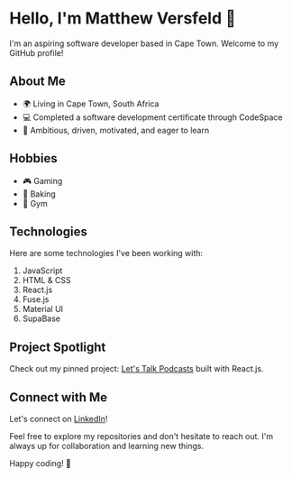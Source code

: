 # Hello, I'm Matthew Versfeld 👋

I'm an aspiring software developer based in Cape Town. Welcome to my GitHub profile!

## About Me

- 🌍 Living in Cape Town, South Africa
- 💻 Completed a software development certificate through CodeSpace
- 🚀 Ambitious, driven, motivated, and eager to learn

## Hobbies

- 🎮 Gaming
- 🍰 Baking
- 💪 Gym

## Technologies

Here are some technologies I've been working with:

1. JavaScript
2. HTML & CSS
3. React.js
4. Fuse.js
5. Material UI
6. SupaBase

## Project Spotlight

Check out my pinned project: [Let's Talk Podcasts](<link-to-your-pinned-project>) built with React.js.

## Connect with Me

Let's connect on [LinkedIn](https://www.linkedin.com/in/matt-versfeld-tech/)!

Feel free to explore my repositories and don't hesitate to reach out. I'm always up for collaboration and learning new things.

Happy coding! 🚀
